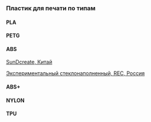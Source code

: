 ### Пластик для печати по типам


#### PLA
[](https://aliexpress.ru/item/1005004270970940.html)

#### PETG


#### ABS
[SunDcreate, Китай](https://aliexpress.ru/item/32964875934.html)

[Экспериментальный стеклонаполненный, REC, Россия](https://rec3d.ru/plastik-dlya-3d-printerov/eksperimentalnye-materialy/abs-steklo-plastik-rec-1-75-natyralniy/)

#### ABS+


#### NYLON


#### TPU
